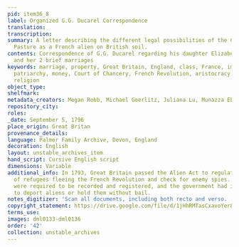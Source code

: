 ```yaml
---
pid: item36_8
label: Organized G.G. Ducarel Correspondence
translation:
transcription:
summary: A letter describing the different legal possibilities of the Comte de la
  Pasture as a French alien on British soil.
contents: Correspondence of G.G. Ducarel regarding his daughter Elizabeth, Betsy,
  and her 2 brief marriages
keywords: marriage, property, Great Britain, England, class, France, immigration,
  patriarchy, money, Court of Chancery, French Revolution, aristocracy, nobility,
  religion
object_type:
shelfmark:
metadata_creators: Megan Robb, Michael Goerlitz, Juliana Lu, Munazza Ebtikar
repository_city:
roles:
_date: September 5, 1796
place_origin: Great Britan
provenance_details:
language: Palmer Family Archive, Devon, England
decoration: English
layout: unstable_archives_item
hand_script: Cursive English script
dimensions: Variable
additional_info: In 1793, Great Britain passed the Alien Act to regulate the numbers
  of refugees fleeing the French Revolution and check for enemy spies. All aliens
  were required to be recorded and registered, and the government had incredible power
  to deport aliens or hold them without bail.
notes_digitizer: 'Scan all documents, including both recto and verso. '
copyright_statement: https://drive.google.com/file/d/1jHhRMTasCxavoYer89Wn8_Xn65nL0sW0/view?usp=sharing
terms_use:
images: dml0133-dml0136
order: '42'
collection: unstable_archives
---
```

